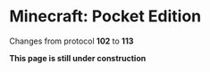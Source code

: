 # Minecraft: Pocket Edition

Changes from protocol **102** to **113**

__This page is still under construction__

